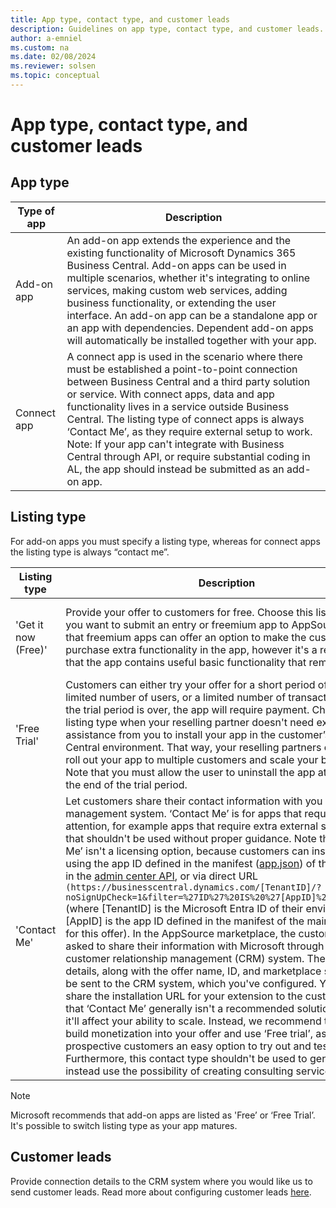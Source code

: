 ```yaml
---
title: App type, contact type, and customer leads
description: Guidelines on app type, contact type, and customer leads.
author: a-emniel
ms.custom: na
ms.date: 02/08/2024
ms.reviewer: solsen
ms.topic: conceptual
---
```


# App type, contact type, and customer leads

## App type

| Type of app| Description |
|-------------|--------------|
|Add-on app | An add-on app extends the experience and the existing functionality of Microsoft Dynamics 365 Business Central. Add-on apps can be used in multiple scenarios, whether it's integrating to online services, making custom web services, adding business functionality, or extending the user interface. An add-on app can be a standalone app or an app with dependencies. Dependent add-on apps will automatically be installed together with your app. |
Connect app | A connect app is used in the scenario where there must be established a point-to-point connection between Business Central and a third party solution or service. With connect apps, data and app functionality lives in a service outside Business Central. The listing type of connect apps is always ‘Contact Me’, as they require external setup to work. Note: If your app can't integrate with Business Central through API, or require substantial coding in AL, the app should instead be submitted as an add-on app.

## Listing type

For add-on apps you must specify a listing type, whereas for connect apps the listing type is always “contact me”.  

|Listing type | Description | Button in AppSource | 
|-----------|--------------|--------------|
|'Get it now (Free)'|Provide your offer to customers for free. Choose this listing type, if you want to submit an entry or freemium app to AppSource. Note that freemium apps can offer an option to make the customer purchase extra functionality in the app, however it's a requirement that the app contains useful basic functionality that remains free. | A 'Get It Now' button will appear on your offer's storefront. 
|'Free Trial'| Customers can either try your offer for a short period of time, a limited number of users, or a limited number of transactions. When the trial period is over, the app will require payment. Choose this listing type when your reselling partner doesn't need extra assistance from you to install your app in the customer’s Business Central environment. That way, your reselling partners can easily roll out your app to multiple customers and scale your business. Note that you must allow the user to uninstall the app at no cost at the end of the trial period.|A 'Free Trial' button will appear on your offer’s storefront. 
|'Contact Me' | Let customers share their contact information with you via your lead management system. ‘Contact Me’ is for apps that require special attention, for example apps that require extra external setup or apps that shouldn't be used without proper guidance. Note that ‘Contact Me’ isn't a licensing option, because customers can install the app using the app ID defined in the manifest ([app.json](../devenv-json-files.md#appjson-file)) of the app, either in the [admin center API](/dynamics365/business-central/dev-itpro/administration/administration-center-api), or via direct URL `(https://businesscentral.dynamics.com/[TenantID]/?noSignUpCheck=1&filter=%27ID%27%20IS%20%27[AppID]%27&page=2503)` (where [TenantID] is the Microsoft Entra ID of their environment, and [AppID] is the app ID defined in the manifest of the main extension for this offer). In the AppSource marketplace, the customer will be asked to share their information with Microsoft through your customer relationship management (CRM) system. These customer details, along with the offer name, ID, and marketplace source will be sent to the CRM system, which you've configured. You can then share the installation URL for your extension to the customer. Note that ‘Contact Me’ generally isn't a recommended solution, because it'll affect your ability to scale. Instead, we recommend that you build monetization into your offer and use ‘Free trial’, as it gives your prospective customers an easy option to try out and test your app. Furthermore, this contact type shouldn't be used to generate leads, instead use the possibility of creating consulting services.  | A 'Contact Me' button will appear on your offer's storefront.|

> [!NOTE]  
> Microsoft recommends that add-on apps are listed as 'Free’ or ‘Free Trial’. It's possible to switch listing type as your app matures.  

## Customer leads

Provide connection details to the CRM system where you would like us to send customer leads. Read more about configuring customer leads
[here](/azure/marketplace/partner-center-portal/commercial-marketplace-get-customer-leads#connect-to-your-crm-system).
